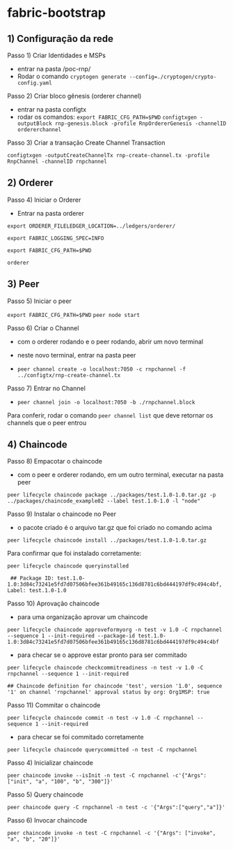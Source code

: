 # fabric-bootstrap

## 1) Configuração da rede

Passo 1) Criar Identidades e MSPs
- entrar na pasta /poc-rnp/  
- Rodar o comando `cryptogen generate --config=./cryptogen/crypto-config.yaml`

Passo 2) Criar bloco gênesis (orderer channel)

- entrar na pasta configtx
- rodar os comandos:
`export FABRIC_CFG_PATH=$PWD`
`configtxgen -outputBlock rnp-genesis.block -profile RnpOrdererGenesis -channelID ordererchannel`

Passo 3) Criar a transação Create Channel Transaction

`configtxgen -outputCreateChannelTx rnp-create-channel.tx -profile RnpChannel -channelID rnpchannel`

## 2) Orderer

Passo 4) Iniciar o Orderer
- Entrar na pasta orderer

`export ORDERER_FILELEDGER_LOCATION=../ledgers/orderer/`

`export FABRIC_LOGGING_SPEC=INFO`

`export FABRIC_CFG_PATH=$PWD`

`orderer`


## 3) Peer

Passo 5) Iniciar o peer

`export FABRIC_CFG_PATH=$PWD`
`peer node start`

Passo 6) Criar o Channel

- com o orderer rodando e o peer rodando, abrir um novo terminal
- neste novo terminal, entrar na pasta peer

- `peer channel create -o localhost:7050 -c rnpchannel -f ../configtx/rnp-create-channel.tx`

Passo 7) Entrar no Channel

- `peer channel join -o localhost:7050 -b ./rnpchannel.block`

Para conferir, rodar o comando `peer channel list` que deve retornar os channels que o peer entrou

## 4) Chaincode

Passo 8) Empacotar o chaincode

- com o peer e orderer rodando, em um outro terminal, executar na pasta peer

`peer lifecycle chaincode package ../packages/test.1.0-1.0.tar.gz -p ../packages/chaincode_example02 --label test.1.0-1.0 -l "node" `

Passo 9) Instalar o chaincode no Peer

- o pacote criado é o arquivo tar.gz que foi criado no comando acima

`peer lifecycle chaincode install ../packages/test.1.0-1.0.tar.gz`

Para confirmar que foi instalado corretamente:

`peer lifecycle chaincode queryinstalled`

` ## Package ID: test.1.0-1.0:3d84c73241e5fd7d07506bfee361b49165c136d8781c6bd444197df9c494c4bf, Label: test.1.0-1.0`


Passo 10) Aprovação chaincode 

- para uma organização aprovar um chaincode

`peer lifecycle chaincode approveformyorg -n test -v 1.0 -C rnpchannel --sequence 1 --init-required --package-id test.1.0-1.0:3d84c73241e5fd7d07506bfee361b49165c136d8781c6bd444197df9c494c4bf`

- para checar se o approve estar pronto para ser commitado

`peer lifecycle chaincode checkcommitreadiness -n test -v 1.0 -C rnpchannel --sequence 1 --init-required`

```## Chaincode definition for chaincode 'test', version '1.0', sequence '1' on channel 'rnpchannel' approval status by org: Org1MSP: true``` 

Passo 11) Commitar o chaincode

`peer lifecycle chaincode commit -n test -v 1.0 -C rnpchannel --sequence 1 --init-required`

- para checar se foi commitado corretamente

`peer lifecycle chaincode querycommitted -n test -C rnpchannel`

Passo 4) Inicializar chaincode

`peer chaincode invoke --isInit -n test -C rnpchannel -c'{"Args":["init", "a", "100", "b", "300"]}'`

Passo 5) Query chaincode

`peer chaincode query -C rnpchannel -n test -c '{"Args":["query","a"]}'`

Passo 6) Invocar chaincode

`peer chaincode invoke -n test -C rnpchannel -c '{"Args": ["invoke", "a", "b", "20"]}'`
